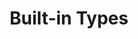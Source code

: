 ---
parent: Types
grand_parent: Browse Biolink Model
title: Built-in Types
has_children: true
nav_order: 1
layout: default
---